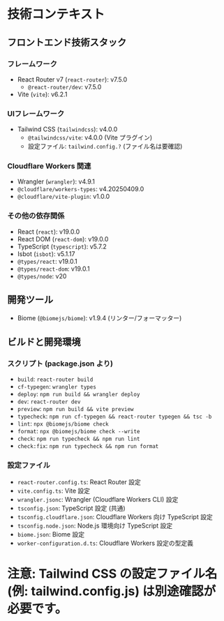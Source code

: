 # 技術コンテキスト

## フロントエンド技術スタック

### フレームワーク
- React Router v7 (`react-router`): v7.5.0
  - `@react-router/dev`: v7.5.0
- Vite (`vite`): v6.2.1

### UIフレームワーク
- Tailwind CSS (`tailwindcss`): v4.0.0
  - `@tailwindcss/vite`: v4.0.0 (Vite プラグイン)
  - 設定ファイル: `tailwind.config.?` (ファイル名は要確認)

### Cloudflare Workers 関連
- Wrangler (`wrangler`): v4.9.1
- `@cloudflare/workers-types`: v4.20250409.0
- `@cloudflare/vite-plugin`: v1.0.0

### その他の依存関係
- React (`react`): v19.0.0
- React DOM (`react-dom`): v19.0.0
- TypeScript (`typescript`): v5.7.2
- Isbot (`isbot`): v5.1.17
- `@types/react`: v19.0.1
- `@types/react-dom`: v19.0.1
- `@types/node`: v20

## 開発ツール
- Biome (`@biomejs/biome`): v1.9.4 (リンター/フォーマッター)

## ビルドと開発環境
### スクリプト (package.json より)
- `build`: `react-router build`
- `cf-typegen`: `wrangler types`
- `deploy`: `npm run build && wrangler deploy`
- `dev`: `react-router dev`
- `preview`: `npm run build && vite preview`
- `typecheck`: `npm run cf-typegen && react-router typegen && tsc -b`
- `lint`: `npx @biomejs/biome check`
- `format`: `npx @biomejs/biome check --write`
- `check`: `npm run typecheck && npm run lint`
- `check:fix`: `npm run typecheck && npm run format`

### 設定ファイル
- `react-router.config.ts`: React Router 設定
- `vite.config.ts`: Vite 設定
- `wrangler.jsonc`: Wrangler (Cloudflare Workers CLI) 設定
- `tsconfig.json`: TypeScript 設定 (共通)
- `tsconfig.cloudflare.json`: Cloudflare Workers 向け TypeScript 設定
- `tsconfig.node.json`: Node.js 環境向け TypeScript 設定
- `biome.json`: Biome 設定
- `worker-configuration.d.ts`: Cloudflare Workers 設定の型定義
# 注意: Tailwind CSS の設定ファイル名 (例: tailwind.config.js) は別途確認が必要です。
